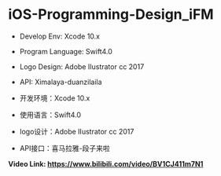 # iOS-Programming-Design_iFM
- Develop Env: Xcode 10.x
- Program Language: Swift4.0
- Logo Design: Adobe IIustrator cc 2017
- API: Ximalaya-duanzilaila

- 开发环境：Xcode 10.x
- 使用语言：Swift4.0
- logo设计：Adobe IIustrator cc 2017
- API接口：喜马拉雅-段子来啦

**Video Link: https://www.bilibili.com/video/BV1CJ411m7N1**
